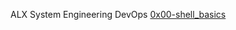 ALX System Engineering DevOps
[0x00-shell_basics](https://github.com/techymaj/alx-system_engineering-devops/tree/master/0x00-shell_basics)
